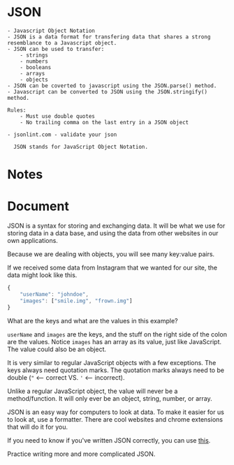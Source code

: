 # JSON
    - Javascript Object Notation
    - JSON is a data format for transfering data that shares a strong resemblance to a Javascript object.
    - JSON can be used to transfer:
        - strings
        - numbers
        - booleans
        - arrays
        - objects
    - JSON can be coverted to javascript using the JSON.parse() method.
    - Javascript can be converted to JSON using the JSON.stringify() method.
    
    Rules:
        - Must use double quotes
        - No trailing comma on the last entry in a JSON object
        
    - jsonlint.com - validate your json
      
      JSON stands for JavaScript Object Notation. 

# Notes

# **Document**

JSON is a syntax for storing and exchanging data. It will be what we use for storing data in a data base, and using the data from other websites in our own applications.

Because we are dealing with objects, you will see many key:value pairs.

If we received some data from Instagram that we wanted for our site, the data might look like this.

```jsx
{
    "userName": "johndoe",
    "images": ["smile.img", "frown.img"]
}

```

What are the keys and what are the values in this example?

`userName` and `images` are the keys, and the stuff on the right side of the colon are the values. Notice `images` has an array as its value, just like JavaScript. The value could also be an object.

It is very similar to regular JavaScript objects with a few exceptions. The keys always need quotation marks. The quotation marks always need to be double (`"` <-- correct VS. `'` <-- incorrect).

Unlike a regular JavaScript object, the value will never be a method/function. It will only ever be an object, string, number, or array.

JSON is an easy way for computers to look at data. To make it easier for us to look at, use a formatter. There are cool websites and chrome extensions that will do it for you.

If you need to know if you've written JSON correctly, you can use [this](http://jsonlint.com/#).

Practice writing more and more complicated JSON.